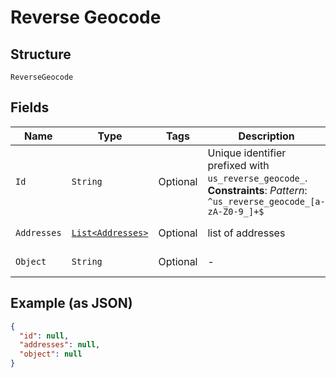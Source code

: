 
# Reverse Geocode

## Structure

`ReverseGeocode`

## Fields

| Name | Type | Tags | Description | Getter | Setter |
|  --- | --- | --- | --- | --- | --- |
| `Id` | `String` | Optional | Unique identifier prefixed with `us_reverse_geocode_`.<br>**Constraints**: *Pattern*: `^us_reverse_geocode_[a-zA-Z0-9_]+$` | String getId() | setId(String id) |
| `Addresses` | [`List<Addresses>`](/doc/models/addresses.md) | Optional | list of addresses | List<Addresses> getAddresses() | setAddresses(List<Addresses> addresses) |
| `Object` | `String` | Optional | - | String getObject() | setObject(String object) |

## Example (as JSON)

```json
{
  "id": null,
  "addresses": null,
  "object": null
}
```

